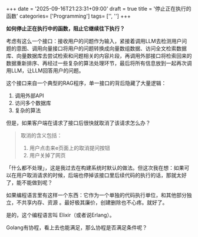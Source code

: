+++
date = '2025-09-16T21:23:31+09:00'
draft = true
title = '停止正在执行的函数'
categories= ['Programming']
tags= ['', '']
+++

**如何停止正在执行中的函数，阻止它继续往下执行？**



考虑有这么一个接口：接收用户的问题作为输入，紧接着调用LLM去检测用户问题的意图、调用向量接口将用户的问题转换成向量数组数据、访问全文检索数据库、向量数据库去尝试检索和问题相关的内容片段，再调用外部接口将检索回来的数据重新排序、再经过一些复杂的算法处理环节，最后将所有信息放到一起再次调用LLM，让LLM回答用户的问题。

这个接口来自一个典型的RAG程序，单一接口的背后隐藏了大量逻辑：

1. 调用外部API
2. 访问多个数据库
3. 复杂的算法



但是，如果客户端在请求了接口后很快就取消了该请求怎么办？

> 取消的含义包括：
>
> 1. 用户点击来e页面上的取消提问按钮
> 2. 用户关掉了网页



「什么都不处理」，这是我过去在构建系统时默认的做法。但这次我在想：如果可以在用户取消请求的时候，后端也停掉该接口里后续代码的执行的话，那就太好了，能不能做到呢？









如果编程语言里有这样一个东西：它作为一个单独的代码执行单位，和其他部分独立，不共享内存、资源 。最好极其廉价，创建删除也不心疼。就好了。

是的，这个编程语言叫 Elixir（或者说Erlang）。

Golang有协程，看上去也能满足，那么协程是否满足条件呢？



